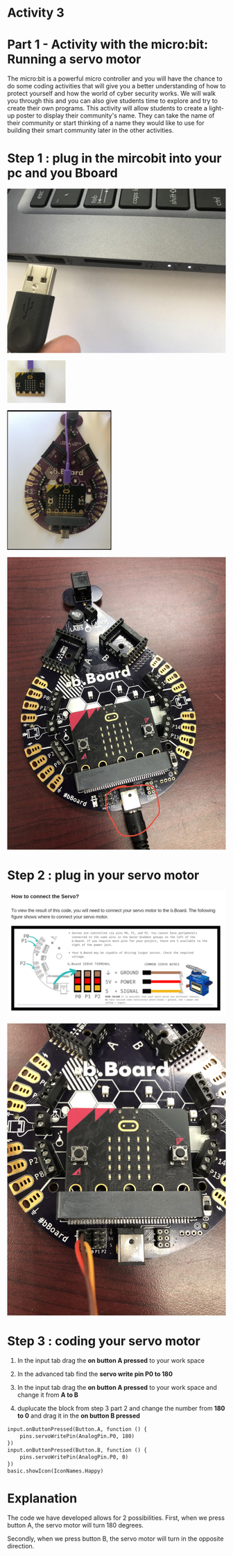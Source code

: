 # **Activity 3**

# Part 1 - Activity with the micro:bit: Running a servo motor

The micro:bit is a powerful micro controller and you will have the chance to do some coding activities that will give you a better understanding of how to protect yourself and how the world of cyber security works. We will walk you through this and you can also give students time to explore and try to create their own programs. This activity will allow students to create a light-up poster to display their community's name.
They can take the name of their community or start thinking of a name they would like to use
for building their smart community later in the other activities.


# Step 1 : plug in the mircobit into your pc and you Bboard

<!-- https://github.com/Brilliant-Labs/bboard-tuts-cybersecurity-3/blob/master/cybersec/activity-1/connect-microbit.gif?raw=true -->
![Click](https://github.com/Brilliant-Labs/bboard-tutorials-cybersecurity-v3/blob/main/Activity_1/connect-microbit.gif?raw=true "Click")

<!-- https://raw.githubusercontent.com/Brilliant-Labs/bboard-tutorials-cybersecurity-v3/main/Activity_1/micro.png -->
![Click](https://raw.githubusercontent.com/Brilliant-Labs/bboard-tutorials-cybersecurity-v3/main/Activity_1/micro.png)

<!-- https://raw.githubusercontent.com/Brilliant-Labs/bboard-tutorials-cybersecurity-v3/main/Activity_2/bborad.png -->
![Click](https://raw.githubusercontent.com/Brilliant-Labs/bboard-tutorials-cybersecurity-v3/main/Activity_2/bborad.png) 

<!-- https://raw.githubusercontent.com/Brilliant-Labs/bboard-tutorials-cybersecurity-v3/main/Activity_2/b.Board_power.JPG -->
![Click](https://raw.githubusercontent.com/Brilliant-Labs/bboard-tutorials-cybersecurity-v3/main/Activity_2/b.Board_power.JPG)

# Step 2 : plug in your servo motor

<!-- https://github.com/Brilliant-Labs/bboard-tutorials-cybersecurity-v3/blob/main/Activity_3/servoPlugIn.png -->
![Click](https://github.com/Brilliant-Labs/bboard-tutorials-cybersecurity-v3/blob/main/Activity_3/servoPlugIn.png "Click")

<!-- https://raw.githubusercontent.com/Brilliant-Labs/bboard-tutorials-cybersecurity-v3/main/Activity_3/servo_in%20board.JPG -->
![Click](https://raw.githubusercontent.com/Brilliant-Labs/bboard-tutorials-cybersecurity-v3/main/Activity_3/servo_in%20board.JPG)


# Step 3 : coding your servo motor 

1. In the input tab drag the **on button A pressed** to your work space

2. In the advanced tab find the **servo write pin P0 to 180**

3. In the input tab drag the **on button A pressed** to your work space and change it from **A to B**

4. duplucate the block from step 3 part 2 and change the number from **180 to 0** and drag it in the **on button B pressed**

```
input.onButtonPressed(Button.A, function () {
    pins.servoWritePin(AnalogPin.P0, 180)
})
input.onButtonPressed(Button.B, function () {
    pins.servoWritePin(AnalogPin.P0, 0)
})
basic.showIcon(IconNames.Happy)
```
# Explanation 
The code we have developed allows for 2 possibilities. First, when we press button A, the servo motor will turn 180 degrees.

Secondly, when we press button B, the servo motor will turn in the opposite direction.

